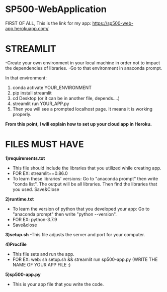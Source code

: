 # SP500-WebApplication

FIRST OF ALL, This is the link for my app: https://sp500-web-app.herokuapp.com/


STREAMLIT
==============
-Create your own environment in your local machine in order not to impact the dependencies of libraries.
-Go to that environment in anaconda prompt.

In that environment:
  1) conda activate YOUR_ENVIRONMENT
  2) pip install streamlit
  3) cd Desktop (or it can be in another file, depends....)
  4) streamlit run YOUR_APP.py
  5) Then you will see a prompted localhost page. It means it is working properly.


**From this point, I will explain how to set up your cloud app in Heroku.**




FILES MUST HAVE
===============
**1)requirements.txt**
  - This file should include the libraries that you utilized while creating app.
  - FOR EX: streamlit==0.86.0
  - To learn these libraries' versions: Go to "anaconda prompt" then write "conda list". The output will be all libraries. Then find the libraries that you used. Save&Close

**2)runtime.txt**
  - To learn the version of python that you developed your app: Go to "anaconda prompt" then write "python --version".
  - FOR EX: python-3.7.9
  - Save&close

**3)setup.sh**
  -This file adjusts the server and port for your computer.
  
**4)Procfile**
  - This file sets and run the app.
  - FOR EX: web: sh setup.sh && streamlit run sp500-app.py (WRITE THE NAME OF YOUR APP FILE :)
  
**5)sp500-app.py**
  - This is your app file that you write the code.
  
